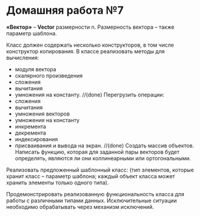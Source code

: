 # Домашняя работа №7
**«Вектор»** – **Vector** размерности n. Размерность вектора – также параметр шаблона.

Класс должен содержать несколько конструкторов, в том числе конструктор копирования. В классе реализовать методы для вычисления:
* модуля вектора
* скалярного произведения
* сложения
* вычитания
* умножения на константу.
//(done)
Перегрузить операции:
* сложения
* вычитания
* умножения векторов
* умножения на константу
* инкремента
* декремента
* индексирования
* присваивания и вывода на экран.
//(done)
Создать массив объектов. Написать функцию, которая для заданной пары векторов будет определять,
являются ли они коллинеарными или ортогональными.

Реализовать предложенный шаблонный класс:
(тип элементов, которые хранит класс – параметр шаблона; каждый объект класса может хранить элементы только одного типа).

Продемонстрировать реализованную функциональность класса для работы с различными типами данных.
Исключительные ситуации необходимо обрабатывать через механизм исключений.
